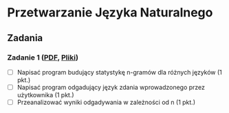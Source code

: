 # Przetwarzanie Języka Naturalnego

## Zadania
### Zadanie 1 ([PDF](http://home.agh.edu.pl/~wojtek/pjn2015/lab1.pdf), [Pliki](http://home.agh.edu.pl/~wojtek/pjn2015/lab1.tar.gz))
- [ ] Napisać program budujący statystykę n-gramów dla różnych języków (1 pkt.)
- [ ] Napisać program odgadujący język zdania wprowadzonego przez użytkownika (1 pkt.)
- [ ] Przeanalizować wyniki odgadywania w zależności od n (1 pkt.)
